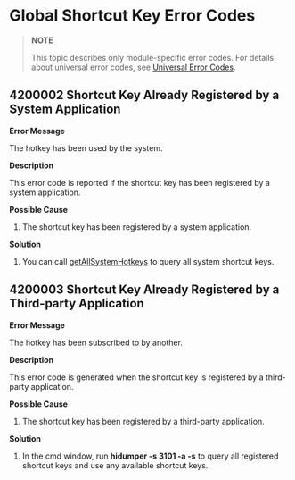 # Global Shortcut Key Error Codes

<!--Kit: Input Kit-->
<!--Subsystem: MultimodalInput-->
<!--Owner: @zhaoxueyuan-->
<!--Designer: @hanruofei-->
<!--Tester: @Lyuxin-->
<!--Adviser: @Brilliantry_Rui-->

> **NOTE**
>
> This topic describes only module-specific error codes. For details about universal error codes, see [Universal Error Codes](../errorcode-universal.md).

## 4200002 Shortcut Key Already Registered by a System Application

**Error Message**

The hotkey has been used by the system.

**Description**

This error code is reported if the shortcut key has been registered by a system application.

**Possible Cause**

1. The shortcut key has been registered by a system application.

**Solution**

1. You can call [getAllSystemHotkeys](js-apis-inputconsumer.md#inputconsumergetallsystemhotkeys) to query all system shortcut keys.

## 4200003 Shortcut Key Already Registered by a Third-party Application

**Error Message**

The hotkey has been subscribed to by another.

**Description**

This error code is generated when the shortcut key is registered by a third-party application.

**Possible Cause**

1. The shortcut key has been registered by a third-party application.

**Solution**

1. In the cmd window, run **hidumper -s 3101 -a -s** to query all registered shortcut keys and use any available shortcut keys.
